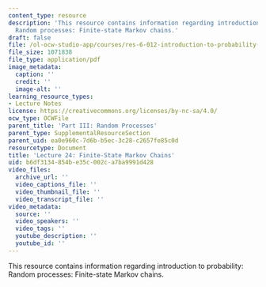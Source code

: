 ```yaml
---
content_type: resource
description: 'This resource contains information regarding introduction to probability:
  Random processes: Finite-state Markov chains.'
draft: false
file: /ol-ocw-studio-app/courses/res-6-012-introduction-to-probability-spring-2018/b6df3134854be35c002ca7ba9991d428_MITRES_6_012S18_L24AS.pdf
file_size: 1071838
file_type: application/pdf
image_metadata:
  caption: ''
  credit: ''
  image-alt: ''
learning_resource_types:
- Lecture Notes
license: https://creativecommons.org/licenses/by-nc-sa/4.0/
ocw_type: OCWFile
parent_title: 'Part III: Random Processes'
parent_type: SupplementalResourceSection
parent_uid: ea0e960c-7d6b-b5ec-3c28-c2657fe85c0d
resourcetype: Document
title: 'Lecture 24: Finite-State Markov Chains'
uid: b6df3134-854b-e35c-002c-a7ba9991d428
video_files:
  archive_url: ''
  video_captions_file: ''
  video_thumbnail_file: ''
  video_transcript_file: ''
video_metadata:
  source: ''
  video_speakers: ''
  video_tags: ''
  youtube_description: ''
  youtube_id: ''
---
```

This resource contains information regarding introduction to probability: Random processes: Finite-state Markov chains.